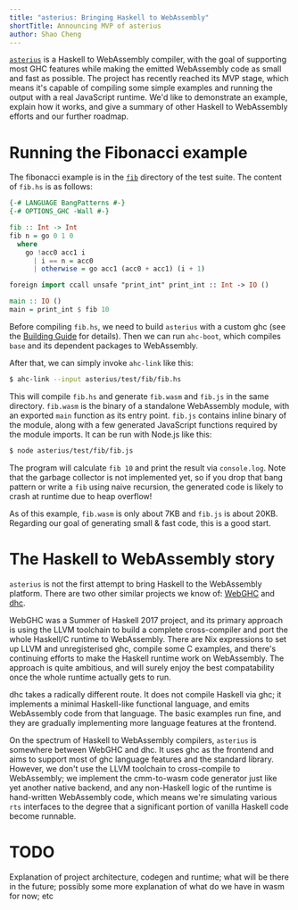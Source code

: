 ```yaml
---
title: "asterius: Bringing Haskell to WebAssembly"
shortTitle: Announcing MVP of asterius
author: Shao Cheng
---
```


[`asterius`](https://github.com/tweag/asterius) is a Haskell to WebAssembly compiler, with the goal of supporting most GHC features while making the emitted WebAssembly code as small and fast as possible. The project has recently reached its MVP stage, which means it's capable of compiling some simple examples and running the output with a real JavaScript runtime. We'd like to demonstrate an example, explain how it works, and give a summary of other Haskell to WebAssembly efforts and our further roadmap.

# Running the Fibonacci example

The fibonacci example is in the [`fib`](https://github.com/tweag/asterius/tree/master/asterius/test/fib) directory of the test suite. The content of `fib.hs` is as follows:

```haskell
{-# LANGUAGE BangPatterns #-}
{-# OPTIONS_GHC -Wall #-}

fib :: Int -> Int
fib n = go 0 1 0
  where
    go !acc0 acc1 i
      | i == n = acc0
      | otherwise = go acc1 (acc0 + acc1) (i + 1)

foreign import ccall unsafe "print_int" print_int :: Int -> IO ()

main :: IO ()
main = print_int $ fib 10
```

Before compiling `fib.hs`, we need to build `asterius` with a custom ghc (see the [Building Guide](https://tweag.github.io/asterius/building/) for details). Then we can run `ahc-boot`, which compiles `base` and its dependent packages to WebAssembly.

After that, we can simply invoke `ahc-link` like this:

```bash
$ ahc-link --input asterius/test/fib/fib.hs
```

This will compile `fib.hs` and generate `fib.wasm` and `fib.js` in the same directory. `fib.wasm` is the binary of a standalone WebAssembly module, with an exported `main` function as its entry point. `fib.js` contains inline binary of the module, along with a few generated JavaScript functions required by the module imports. It can be run with Node.js like this:

```bash
$ node asterius/test/fib/fib.js
```

The program will calculate `fib 10` and print the result via `console.log`. Note that the garbage collector is not implemented yet, so if you drop that bang pattern or write a `fib` using naive recursion, the generated code is likely to crash at runtime due to heap overflow!

As of this example, `fib.wasm` is only about 7KB and `fib.js` is about 20KB. Regarding our goal of generating small & fast code, this is a good start.

# The Haskell to WebAssembly story

`asterius` is not the first attempt to bring Haskell to the WebAssembly platform. There are two other similar projects we know of: [WebGHC](https://github.com/WebGHC) and [dhc](https://github.com/dfinity/dhc).

WebGHC was a Summer of Haskell 2017 project, and its primary approach is using the LLVM toolchain to build a complete cross-compiler and port the whole Haskell/C runtime to WebAssembly. There are Nix expressions to set up LLVM and unregisterised ghc, compile some C examples, and there's continuing efforts to make the Haskell runtime work on WebAssembly. The approach is quite ambitious, and will surely enjoy the best compatability once the whole runtime actually gets to run.

dhc takes a radically different route. It does not compile Haskell via ghc; it implements a minimal Haskell-like functional language, and emits WebAssembly code from that language. The basic examples run fine, and they are gradually implementing more language features at the frontend.

On the spectrum of Haskell to WebAssembly compilers, `asterius` is somewhere between WebGHC and dhc. It uses ghc as the frontend and aims to support most of ghc language features and the standard library. However, we don't use the LLVM toolchain to cross-compile to WebAssembly; we implement the cmm-to-wasm code generator just like yet another native backend, and any non-Haskell logic of the runtime is hand-written WebAssembly code, which means we're simulating various `rts` interfaces to the degree that a significant portion of vanilla Haskell code become runnable.


# TODO

Explanation of project architecture, codegen and runtime; what will be there in the future; possibly some more explanation of what do we have in wasm for now; etc
